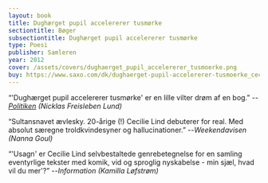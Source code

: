 ```yaml
---
layout: book
title: Dughærget pupil accelererer tusmørke
sectiontitle: Bøger
subsectiontitle: Dughærget pupil accelererer tusmørke
type: Poesi
publisher: Samleren
year: 2012
cover: /assets/covers/dughaerget_pupil_accelererer_tusmoerke.png
buy: https://www.saxo.com/dk/dughaerget-pupil-accelererer-tusmoerke_cecilie-lind_haeftet_9788763824682
---
```


“'Dughærget pupil accelererer tusmørke' er en lille vilter drøm af en bog.”
--<i><a href="https://politiken.dk/kultur/boger/boganmeldelser/skonlitteratur_boger/art5404884/Næstendebut-er-lille-vilter-drøm-af-en-bog" target="_blank" rel="noopener noreferrer">Politiken</a> (Nicklas Freisleben Lund)</i>

“Sultansnavet ævlesky. 20-årige (!) Cecilie Lind debuterer for real. Med absolut særegne troldkvindesyner og hallucinationer.”
--<i>Weekendavisen (Nanna Goul)</i>

“'Usagn' er Cecilie Lind selvbestaltede genrebetegnelse for en samling eventyrlige tekster med komik, vid og sproglig nyskabelse - min sjæl, hvad vil du mer'?”
--<i>Information (Kamilla Løfstrøm)</i>